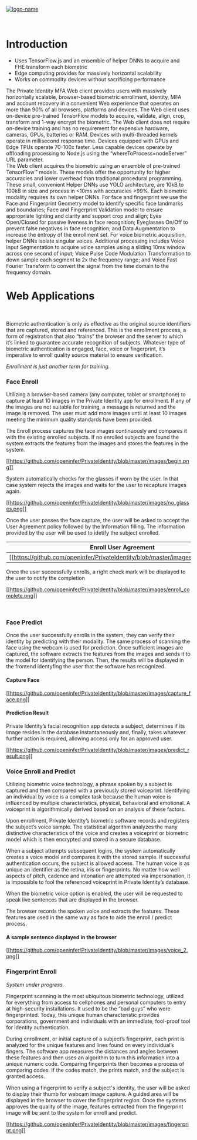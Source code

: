 [![logo-name](https://www.private.id/static_home/images/Private-Identity-Logo-1.png)](https://www.private.id/)

<br/>

# Introduction

* Uses TensorFlow.js and an ensemble of helper DNNs to acquire and FHE transform each biometric 
* Edge computing provides for massively horizontal scalability 
* Works on commodity devices without sacrificing performance 

The Private Identity MFA Web client provides users with massively horizontally scalable, browser-based biometric enrollment, identity, MFA and account recovery in a convenient Web experience that operates on more than 90% of all browsers, platforms and devices. The Web client uses on-device pre-trained TensorFlow models to acquire, validate, align, crop, transform and 1-way encrypt the biometric. 
The Web client does not require on-device training and has no requirement for expensive hardware, cameras, GPUs, batteries or RAM. Devices with multi-threaded kernels operate in millisecond response time. Devices equipped with GPUs and Edge TPUs operate 70-100x faster. Less capable devices operate by offloading processing to Node.js using the “whereToProcess=nodeServer” URL parameter.  
The Web client acquires the biometric using an ensemble of pre-trained TensorFlow™ models.  These models offer the opportunity for higher accuracies and lower overhead than traditional procedural programming.  These small, convenient Helper DNNs use YOLO architecture, are 10kB to 100kB in size and process in <10ms with accuracies >99%.
Each biometric modality requires its own helper DNNs.  For face and fingerprint we use the Face and Fingerprint Geometry model to identify specific face landmarks and boundaries; Face and Fingerprint Validation model to ensure appropriate lighting and clarity and support crop and align; Eyes Open/Closed for passive liveness in face recognition; Eyeglasses On/Off to prevent false negatives in face recognition; and Data Augmentation to increase the entropy of the enrollment set. 
For voice biometric acquisition, helper DNNs isolate singular voices. Additional processing includes Voice Input Segmentation to acquire voice samples using a sliding 10ms window across one second of input; Voice Pulse Code Modulation Transformation to down sample each segment to 2x the frequency range; and Voice Fast Fourier Transform to convert the signal from the time domain to the frequency domain.


# Web Applications

<br/>

Biometric authentication is only as effective as the original source identifiers that are captured, stored and referenced.  This is the enrollment process, a form of registration that also “trains” the browser and the server to which it’s linked to guarantee accurate recognition of subjects.  Whatever type of biometric authentication is engaged, face, voice or fingerprint, it’s imperative to enroll quality source material to ensure verification.

_Enrollment is just another term for training._

### Face Enroll

Utilizing a browser-based camera (any computer, tablet or smartphone) to capture at least 10 images in the Private Identity app for enrollment.  If any of the images are not suitable for training, a message is returned and the image is removed. The user must add more images until at least 10 images meeting the minimum quality standards have been provided.

The Enroll process captures the face images continuously and compares it with the existing enrolled subjects. If no enrolled subjects are found the system extracts the features from the images and stores the features in the system.

[[https://github.com/openinfer/PrivateIdentity/blob/master/images/begin.png]]

System automatically checks for the glasses if worn by the user. In that case system rejects the images and waits for the user to recapture images again.

[[https://github.com/openinfer/PrivateIdentity/blob/master/images/no_glasses.png]]

Once the user passes the face capture, the user will be asked to accept the User Agreement policy followed by the Information filling. The information provided by the user will be used to idetify the subject enrolled.

Enroll User Agreement | Enroll Information
---|---
[[https://github.com/openinfer/PrivateIdentity/blob/master/images/enroll_ua.png]]|[[https://github.com/openinfer/PrivateIdentity/blob/master/images/enroll_user.png]]

Once the user successfully enrolls, a right check mark will be displayed to the user to notify the completion

[[https://github.com/openinfer/PrivateIdentity/blob/master/images/enroll_complete.png]]

<br/>

### Face Predict

Once the user successfully enrolls in the system, they can verify their identity by predicting with their modality. The same process of scanning the face using the webcam is used for prediction. Once sufficient images are captured, the software extracts the features from the images and sends it to the model for identifying the person. Then, the results will be displayed in the frontend identyfing the user that the software has recognized.

#### Capture Face
[[https://github.com/openinfer/PrivateIdentity/blob/master/images/capture_face.png]]

#### Prediction Result

Private Identity’s facial recognition app detects a subject, determines if its image resides in the database instantaneously and, finally, takes whatever further action is required, allowing access only for an approved user.

[[https://github.com/openinfer/PrivateIdentity/blob/master/images/predict_result.png]]

### Voice Enroll and Predict

Utilizing biometric voice technology, a phrase spoken by a subject is captured and then compared with a previously stored voiceprint. Identifying an individual by voice is a complex task because the human voice is influenced by multiple characteristics, physical, behavioral and emotional.  A voiceprint is algorithmically derived based on an analysis of these factors.

Upon enrollment, Private Identity’s biometric software records and registers the subject’s voice sample. The statistical algorithm analyzes the many distinctive characteristics of the voice and creates a voiceprint or biometric model which is then encrypted and stored in a secure database.

When a subject attempts subsequent logins, the system automatically creates a voice model and compares it with the stored sample. If successful authentication occurs, the subject is allowed access.  The human voice is as unique an identifier as the retina, iris or fingerprints.  No matter how well aspects of pitch, cadence and intonation are attempted via impersonation, it is impossible to fool the referenced voiceprint in Private Identity’s database.

When the biometric voice option is enabled, the user will be requested to speak live sentences that are displayed in the browser.

The browser records the spoken voice and extracts the features. These features are used in the same way as face to aide the enroll / predict process.

#### A sample sentence displayed in the browser

[[https://github.com/openinfer/PrivateIdentity/blob/master/images/voice_2.png]]

### Fingerprint Enroll

_System under progress._

Fingerprint scanning is the most ubiquitous biometric technology, utilized for everything from access to cellphones and personal computers to entry at high-security installations.  It used to be the “bad guys” who were fingerprinted. Today, this unique human characteristic provides corporations, government and individuals with an immediate, fool-proof tool for identity authentication.

During enrollment, or initial capture of a subject’s fingerprint, each print is analyzed for the unique features and lines found on every individual’s fingers. The software app measures the distances and angles between these features and then uses an algorithm to turn this information into a unique numeric code. Comparing fingerprints then becomes a process of comparing codes. If the codes match, the prints match, and the subject is granted access.

When using a fingerprint to verify a subject's identity, the user will be asked to display their thumb for webcam image capture. A guided area will be displayed in the browser to cover the fingerprint region. Once the systems approves the quality of the image, features extracted from the fingerprint image will be sent to the system for enroll and predict.

[[https://github.com/openinfer/PrivateIdentity/blob/master/images/fingerprint.png]]